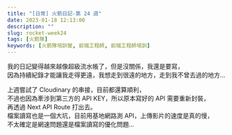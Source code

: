 ```yaml
---
title: "[日常] 火箭日記-第 24 週"
date: 2023-01-18 12:13:00
description: ""
slug: rocket-week24
tags: [火箭隊]
keywords: [火箭隊培訓營, 前端工程師, 前端工程師培訓]
---
```


我的日記變得越來越像超級流水帳了，但是沒關係，我還是要寫，  
因為持續紀錄才能讓我走得更遠，我想走到很遠的地方，走到我不曾去過的地方...

上週嘗試了 Cloudinary 的串接，目前都還算順利，  
不過也因為牽涉到第三方的 API KEY，所以原本寫好的 API 需要重新封裝，  
再透過 Next API Route 打出去。  
檔案讀寫也是一個大坑，目前用基地網路測 API，上傳影片的速度是真的慢，  
不太確定是網速問題還是檔案讀寫的優化問題...

